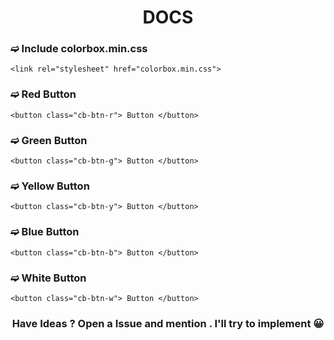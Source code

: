 <h1 align="center"> DOCS </h1>
<h3> ➫ Include colorbox.min.css</h3> 
<pre><code><span class="hljs-tag">&lt;<span class="hljs-name">link</span> <span class="hljs-attr">rel</span>=<span class="hljs-string">"stylesheet"</span> <span class="hljs-attr">href</span>=<span class="hljs-string">"colorbox.min.css"</span>&gt;</span>
</code></pre>

<h3> ➫ Red Button </h3> 
<pre><code>&lt;<span class="hljs-keyword">button</span> class=<span class="hljs-string">"cb-btn-r"</span>&gt; <span class="hljs-keyword">Button</span> &lt;/<span class="hljs-keyword">button</span>&gt;
</code></pre>

<h3> ➫ Green Button </h3> 
<pre><code>&lt;<span class="hljs-keyword">button</span> class=<span class="hljs-string">"cb-btn-g"</span>&gt; <span class="hljs-keyword">Button</span> &lt;/<span class="hljs-keyword">button</span>&gt;
</code></pre>

<h3> ➫ Yellow Button </h3> 
<pre><code>&lt;<span class="hljs-keyword">button</span> class=<span class="hljs-string">"cb-btn-y"</span>&gt; <span class="hljs-keyword">Button</span> &lt;/<span class="hljs-keyword">button</span>&gt;
</code></pre>

<h3> ➫ Blue Button </h3> 
<pre><code>&lt;<span class="hljs-keyword">button</span> class=<span class="hljs-string">"cb-btn-b"</span>&gt; <span class="hljs-keyword">Button</span> &lt;/<span class="hljs-keyword">button</span>&gt;
</code></pre>

<h3> ➫ White Button </h3> 
<pre><code>&lt;<span class="hljs-keyword">button</span> class=<span class="hljs-string">"cb-btn-w"</span>&gt; <span class="hljs-keyword">Button</span> &lt;/<span class="hljs-keyword">button</span>&gt;
</code></pre>

<h3 align="center"> Have Ideas ? Open a Issue and mention . I'll try to implement  😀</h3> 
